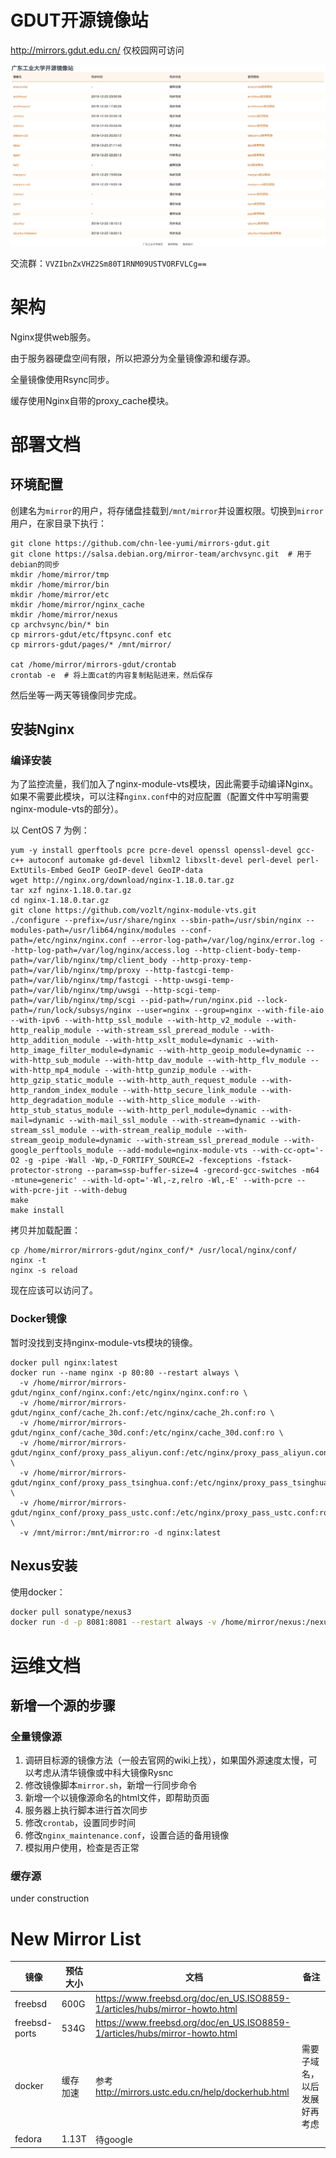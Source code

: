 # GDUT开源镜像站

http://mirrors.gdut.edu.cn/ 仅校园网可访问

![screenshot](screenshot.png)

交流群：`VVZIbnZxVHZ2Sm80T1RNM09USTVORFVLCg==`

# 架构

Nginx提供web服务。

由于服务器硬盘空间有限，所以把源分为全量镜像源和缓存源。

全量镜像使用Rsync同步。

缓存使用Nginx自带的proxy_cache模块。

# 部署文档

## 环境配置

创建名为`mirror`的用户，将存储盘挂载到`/mnt/mirror`并设置权限。切换到`mirror`用户，在家目录下执行：

```shell
git clone https://github.com/chn-lee-yumi/mirrors-gdut.git
git clone https://salsa.debian.org/mirror-team/archvsync.git  # 用于debian的同步
mkdir /home/mirror/tmp
mkdir /home/mirror/bin
mkdir /home/mirror/etc
mkdir /home/mirror/nginx_cache
mkdir /home/mirror/nexus
cp archvsync/bin/* bin
cp mirrors-gdut/etc/ftpsync.conf etc
cp mirrors-gdut/pages/* /mnt/mirror/

cat /home/mirror/mirrors-gdut/crontab
crontab -e  # 将上面cat的内容复制粘贴进来，然后保存
```

然后坐等一两天等镜像同步完成。

## 安装Nginx

### 编译安装

为了监控流量，我们加入了nginx-module-vts模块，因此需要手动编译Nginx。如果不需要此模块，可以注释`nginx.conf`中的对应配置（配置文件中写明需要nginx-module-vts的部分）。

以 CentOS 7 为例：

```shell
yum -y install gperftools pcre pcre-devel openssl openssl-devel gcc-c++ autoconf automake gd-devel libxml2 libxslt-devel perl-devel perl-ExtUtils-Embed GeoIP GeoIP-devel GeoIP-data
wget http://nginx.org/download/nginx-1.18.0.tar.gz
tar xzf nginx-1.18.0.tar.gz
cd nginx-1.18.0.tar.gz
git clone https://github.com/vozlt/nginx-module-vts.git
./configure --prefix=/usr/share/nginx --sbin-path=/usr/sbin/nginx --modules-path=/usr/lib64/nginx/modules --conf-path=/etc/nginx/nginx.conf --error-log-path=/var/log/nginx/error.log --http-log-path=/var/log/nginx/access.log --http-client-body-temp-path=/var/lib/nginx/tmp/client_body --http-proxy-temp-path=/var/lib/nginx/tmp/proxy --http-fastcgi-temp-path=/var/lib/nginx/tmp/fastcgi --http-uwsgi-temp-path=/var/lib/nginx/tmp/uwsgi --http-scgi-temp-path=/var/lib/nginx/tmp/scgi --pid-path=/run/nginx.pid --lock-path=/run/lock/subsys/nginx --user=nginx --group=nginx --with-file-aio --with-ipv6 --with-http_ssl_module --with-http_v2_module --with-http_realip_module --with-stream_ssl_preread_module --with-http_addition_module --with-http_xslt_module=dynamic --with-http_image_filter_module=dynamic --with-http_geoip_module=dynamic --with-http_sub_module --with-http_dav_module --with-http_flv_module --with-http_mp4_module --with-http_gunzip_module --with-http_gzip_static_module --with-http_auth_request_module --with-http_random_index_module --with-http_secure_link_module --with-http_degradation_module --with-http_slice_module --with-http_stub_status_module --with-http_perl_module=dynamic --with-mail=dynamic --with-mail_ssl_module --with-stream=dynamic --with-stream_ssl_module --with-stream_realip_module --with-stream_geoip_module=dynamic --with-stream_ssl_preread_module --with-google_perftools_module --add-module=nginx-module-vts --with-cc-opt='-O2 -g -pipe -Wall -Wp,-D_FORTIFY_SOURCE=2 -fexceptions -fstack-protector-strong --param=ssp-buffer-size=4 -grecord-gcc-switches -m64 -mtune=generic' --with-ld-opt='-Wl,-z,relro -Wl,-E' --with-pcre --with-pcre-jit --with-debug
make
make install
```

拷贝并加载配置：

```shell
cp /home/mirror/mirrors-gdut/nginx_conf/* /usr/local/nginx/conf/
nginx -t
nginx -s reload
```

现在应该可以访问了。

### Docker镜像

暂时没找到支持nginx-module-vts模块的镜像。

```shell
docker pull nginx:latest
docker run --name nginx -p 80:80 --restart always \
  -v /home/mirror/mirrors-gdut/nginx_conf/nginx.conf:/etc/nginx/nginx.conf:ro \
  -v /home/mirror/mirrors-gdut/nginx_conf/cache_2h.conf:/etc/nginx/cache_2h.conf:ro \
  -v /home/mirror/mirrors-gdut/nginx_conf/cache_30d.conf:/etc/nginx/cache_30d.conf:ro \
  -v /home/mirror/mirrors-gdut/nginx_conf/proxy_pass_aliyun.conf:/etc/nginx/proxy_pass_aliyun.conf:ro \
  -v /home/mirror/mirrors-gdut/nginx_conf/proxy_pass_tsinghua.conf:/etc/nginx/proxy_pass_tsinghua.conf:ro \
  -v /home/mirror/mirrors-gdut/nginx_conf/proxy_pass_ustc.conf:/etc/nginx/proxy_pass_ustc.conf:ro \
  -v /mnt/mirror:/mnt/mirror:ro -d nginx:latest
```

## Nexus安装

使用docker：

```bash
docker pull sonatype/nexus3
docker run -d -p 8081:8081 --restart always -v /home/mirror/nexus:/nexus-data --name nexus sonatype/nexus3
```

# 运维文档

## 新增一个源的步骤

### 全量镜像源

1. 调研目标源的镜像方法（一般去官网的wiki上找），如果国外源速度太慢，可以考虑从清华镜像或中科大镜像Rysnc
2. 修改镜像脚本`mirror.sh`，新增一行同步命令
3. 新增一个以镜像源命名的html文件，即帮助页面
4. 服务器上执行脚本进行首次同步
5. 修改`crontab`，设置同步时间
6. 修改`nginx_maintenance.conf`，设置合适的备用镜像
7. 模拟用户使用，检查是否正常

### 缓存源

under construction

# New Mirror List

|镜像|预估大小|文档|备注|
|---|---|---|---|
|freebsd|600G|https://www.freebsd.org/doc/en_US.ISO8859-1/articles/hubs/mirror-howto.html ||
|freebsd-ports|534G|https://www.freebsd.org/doc/en_US.ISO8859-1/articles/hubs/mirror-howto.html ||
|docker|缓存加速|参考 http://mirrors.ustc.edu.cn/help/dockerhub.html |需要子域名，以后发展好再考虑|
|fedora|1.13T|待google||
